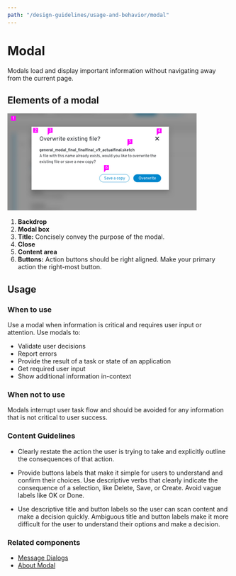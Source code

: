 ```yaml
---
path: "/design-guidelines/usage-and-behavior/modal"
---
```

# Modal
Modals load and display important information without navigating away from the current page.

## Elements of a modal
![Modal](img/general-modal.png)
1. **Backdrop**
2. **Modal box**
3. **Title:** Concisely convey the purpose of the modal.
4. **Close**
5. **Content area**
6. **Buttons:** Action buttons should be right aligned. Make your primary action the right-most button.

## Usage
### When to use
Use a modal when information is critical and requires user input or attention.
Use modals to:
* Validate user decisions
* Report errors
* Provide the result of a task or state of an application
* Get required user input
* Show additional information in-context

### When not to use
Modals interrupt user task flow and should be avoided for any information that is not critical to user success.

### Content Guidelines
* Clearly restate the action the user is trying to take and explicitly outline the consequences of that action.

* Provide buttons labels that make it simple for users to understand and confirm their choices. Use descriptive verbs that clearly indicate the consequence of a selection, like Delete, Save, or Create. Avoid vague labels like OK or Done.

* Use descriptive title and button labels so the user can scan  content and make a decision quickly. Ambiguous title and button labels make it more difficult for the user to understand their options and make a decision.

### Related components
* [Message Dialogs](../message_dialog)
* [About Modal](../about-modal)

